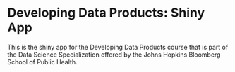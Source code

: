 # Developing Data Products: Shiny App
This is the shiny app for the Developing Data Products course that is part of the Data Science Specialization offered by the Johns Hopkins Bloomberg School of Public Health.
